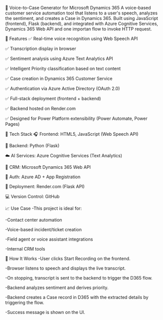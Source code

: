 🎤 Voice-to-Case Generator for Microsoft Dynamics 365
A voice-based customer service automation tool that listens to a user's speech, analyzes the sentiment, and creates a Case in Dynamics 365. Built using JavaScript (frontend), Flask (backend), and integrated with Azure Cognitive Services, Dynamics 365 Web API and one importan flow to invoke HTTP request.

📌 Features
✅ Real-time voice recognition using Web Speech API

✅ Transcription display in browser

✅ Sentiment analysis using Azure Text Analytics API

✅ Intelligent Priority classification based on text content

✅ Case creation in Dynamics 365 Customer Service

✅ Authentication via Azure Active Directory (OAuth 2.0)

✅ Full-stack deployment (frontend + backend)

✅ Backend hosted on Render.com

✅ Designed for Power Platform extensibility (Power Automate, Power Pages)

📂 Tech Stack
🎧 Frontend: HTML5, JavaScript (Web Speech API)

🧠 Backend: Python (Flask)

☁️ AI Services: Azure Cognitive Services (Text Analytics)

💬 CRM: Microsoft Dynamics 365 Web API

🔐 Auth: Azure AD + App Registration

🚀 Deployment: Render.com (Flask API)

💻 Version Control: GitHub

📈 Use Case
 -This project is ideal for:

 -Contact center automation

 -Voice-based incident/ticket creation

 -Field agent or voice assistant integrations

 -Internal CRM tools

🚀 How It Works
 -User clicks Start Recording on the frontend.

 -Browser listens to speech and displays the live transcript.

 -On stopping, transcript is sent to the backend to trigger the D365 flow.

 -Backend analyzes sentiment and derives priority.

 -Backend creates a Case record in D365 with the extracted details by triggering the flow.

 -Success message is shown on the UI.
